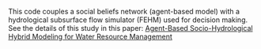 This code couples a social beliefs network (agent-based model) with a hydrological subsurface flow simulator (FEHM) used for decision making.
See the details of this study in this paper: [Agent-Based Socio-Hydrological Hybrid Modeling for Water Resource Management](https://link.springer.com/article/10.1007/s11269-017-1713-7)
